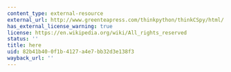 ```yaml
---
content_type: external-resource
external_url: http://www.greenteapress.com/thinkpython/thinkCSpy/html/
has_external_license_warning: true
license: https://en.wikipedia.org/wiki/All_rights_reserved
status: ''
title: here
uid: 82b41b40-0f1b-4127-a4e7-bb32d3e138f3
wayback_url: ''
---
```

